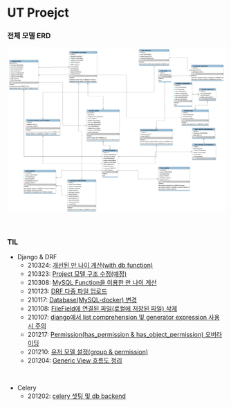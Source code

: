 # UT Proejct

### 전체 모델 ERD

![image-20210126113035638](docs/images/image-20210126113035638.png)



<br>

### TIL

-   Django & DRF
    -   210324: [개선된 만 나이 계산(with db function)](docs/210324.md)
    -   210323: [Project 모델 구조 수정(예정)](docs/210323.md)
    -   210308: [MySQL Function을 이용한 만 나이 계산](docs/210308.md)
    -   210123: [DRF 다중 파일 업로드](docs/210123.md)
    -   210117: [Database(MySQL-docker) 변경](docs/210117.md)
    -   210108: [FileField에 연결된 파일(로컬에 저장된 파일) 삭제](docs/210108.md)
    -   210107: [django에서 list comprehension 및 generator expression 사용 시 주의](docs/210107.md)
    -   201217: [Permission(has_permission & has_object_permission) 오버라이딩](docs/201217.md)
    -   201210: [유저 모델 설정(group & permission)](docs/201210.md)
    -   201204: [Generic View 흐름도 정리](docs/201204.md)

<br>

-   Celery
    -   201202: [celery 셋팅 및 db backend](docs/celery_doc.md)

